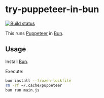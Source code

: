 # try-puppeteer-in-bun

[![Build status](https://github.com/rgl/try-puppeteer-in-bun/workflows/build/badge.svg)](https://github.com/rgl/try-puppeteer-in-bun/actions?query=workflow%3Abuild)

This runs [Puppeteer](https://github.com/puppeteer/puppeteer) in [Bun](https://bun.sh).

## Usage

Install [Bun](https://bun.sh).

Execute:

```bash
bun install --frozen-lockfile
rm -rf ~/.cache/puppeteer
bun run main.js
```
